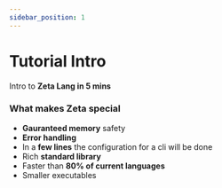 ```yaml
---
sidebar_position: 1
---
```


# Tutorial Intro

Intro to **Zeta Lang in 5 mins**

### What makes **Zeta special**

- **Gauranteed memory** safety
- **Error handling**
- In a **few lines** the configuration for a cli will be done
- Rich **standard library**
- Faster than **80% of current languages**
- Smaller executables
